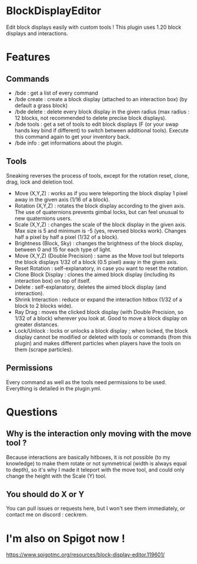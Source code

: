 # BlockDisplayEditor
Edit block displays easily with custom tools !
This plugin uses 1.20 block displays and interactions.

# Features
## Commands
- /bde : get a list of every command
- /bde create <block> : create a block display (attached to an interaction box) (by default a grass block)
- /bde delete <radius> : delete every block display in the given radius (max radius : 12 blocks, not recommended to delete precise block displays).
- /bde tools : get a set of tools to edit block displays (F (or your swap hands key bind if different) to switch between additional tools). Execute this command again to get your inventory back.
- /bde info : get informations about the plugin.

## Tools
Sneaking reverses the process of tools, except for the rotation reset, clone, drag, lock and deletion tool.
- Move (X,Y,Z) : works as if you were teleporting the block display 1 pixel away in the given axis (1/16 of a block).
- Rotation (X,Y,Z) : rotates the block display according to the given axis. The use of quaternions prevents gimbal locks, but can feel unusual to new quaternions users.
- Scale (X,Y,Z) : changes the scale of the block display in the given axis. Max size is 5 and minimum is -5 (yes, reversed blocks work). Changes half a pixel by half a pixel (1/32 of a block).
- Brightness (Block, Sky) : changes the brightness of the block display, between 0 and 15 for each type of light.
- Move (X,Y,Z) (Double Precision) : same as the Move tool but teleports the block displays 1/32 of a block (0.5 pixel) away in the given axis.
- Reset Rotation : self-explanatory, in case you want to reset the rotation.
- Clone Block Display : clones the aimed block display (including its interaction box) on top of itself.
- Delete : self-explanatory, deletes the aimed block display (and interaction).
- Shrink Interaction : reduce or expand the interaction hitbox (1/32 of a block to 2 blocks wide).
- Ray Drag : moves the clicked block display (with Double Precision, so 1/32 of a block) wherever you look at. Good to move a block display on greater distances.
- Lock/Unlock : locks or unlocks a block display ; when locked, the block display cannot be modified or deleted with tools or commands (from this plugin) and makes different particles when players have the tools on them (scrape particles).

## Permissions
Every command as well as the tools need permissions to be used. Everything is detailed in the plugin.yml.

# Questions
## Why is the interaction only moving with the move tool ?
Because interactions are basically hitboxes, it is not possible (to my knowledge) to make them rotate or not symmetrical (width is always equal to depth), so it's why I made it teleport with the move tool, and could only change the height with the Scale (Y) tool.

## You should do X or Y
You can pull issues or requests here, but I won't see them immediately, or contact me on discord : ceckrem.

# I'm also on Spigot now !
https://www.spigotmc.org/resources/block-display-editor.119601/
